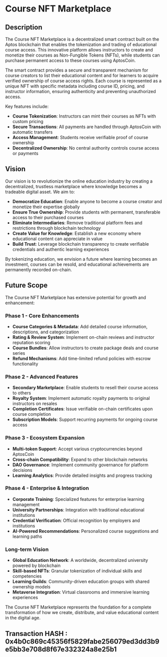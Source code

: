 # Course NFT Marketplace

## Description

The Course NFT Marketplace is a decentralized smart contract built on the Aptos blockchain that enables the tokenization and trading of educational course access. This innovative platform allows instructors to create and monetize their courses as Non-Fungible Tokens (NFTs), while students can purchase permanent access to these courses using AptosCoin.

The smart contract provides a secure and transparent mechanism for course creators to list their educational content and for learners to acquire verified ownership of course access rights. Each course is represented as a unique NFT with specific metadata including course ID, pricing, and instructor information, ensuring authenticity and preventing unauthorized access.

Key features include:
- **Course Tokenization**: Instructors can mint their courses as NFTs with custom pricing
- **Secure Transactions**: All payments are handled through AptosCoin with automatic transfers
- **Access Management**: Students receive verifiable proof of course ownership
- **Decentralized Ownership**: No central authority controls course access or payments

## Vision

Our vision is to revolutionize the online education industry by creating a decentralized, trustless marketplace where knowledge becomes a tradeable digital asset. We aim to:

- **Democratize Education**: Enable anyone to become a course creator and monetize their expertise globally
- **Ensure True Ownership**: Provide students with permanent, transferable access to their purchased courses
- **Eliminate Intermediaries**: Remove traditional platform fees and restrictions through blockchain technology
- **Create Value for Knowledge**: Establish a new economy where educational content can appreciate in value
- **Build Trust**: Leverage blockchain transparency to create verifiable credentials and authentic learning experiences

By tokenizing education, we envision a future where learning becomes an investment, courses can be resold, and educational achievements are permanently recorded on-chain.

## Future Scope

The Course NFT Marketplace has extensive potential for growth and enhancement:

### Phase 1 - Core Enhancements
- **Course Categories & Metadata**: Add detailed course information, descriptions, and categorization
- **Rating & Review System**: Implement on-chain reviews and instructor reputation scoring
- **Course Bundles**: Allow instructors to create package deals and course series
- **Refund Mechanisms**: Add time-limited refund policies with escrow functionality

### Phase 2 - Advanced Features
- **Secondary Marketplace**: Enable students to resell their course access to others
- **Royalty System**: Implement automatic royalty payments to original instructors on resales
- **Completion Certificates**: Issue verifiable on-chain certificates upon course completion
- **Subscription Models**: Support recurring payments for ongoing course access

### Phase 3 - Ecosystem Expansion
- **Multi-token Support**: Accept various cryptocurrencies beyond AptosCoin
- **Cross-chain Compatibility**: Expand to other blockchain networks
- **DAO Governance**: Implement community governance for platform decisions
- **Learning Analytics**: Provide detailed insights and progress tracking

### Phase 4 - Enterprise & Integration
- **Corporate Training**: Specialized features for enterprise learning management
- **University Partnerships**: Integration with traditional educational institutions
- **Credential Verification**: Official recognition by employers and institutions
- **AI-Powered Recommendations**: Personalized course suggestions and learning paths

### Long-term Vision
- **Global Education Network**: A worldwide, decentralized university powered by blockchain
- **Skill-based NFTs**: Granular tokenization of individual skills and competencies
- **Learning Guilds**: Community-driven education groups with shared ownership models
- **Metaverse Integration**: Virtual classrooms and immersive learning experiences

The Course NFT Marketplace represents the foundation for a complete transformation of how we create, distribute, and value educational content in the digital age.

## Transaction HASH : 0x4b0c869c45356f5829fabe256079ed3dd3b9e5bb3e708d8f67e332324a8e25b1